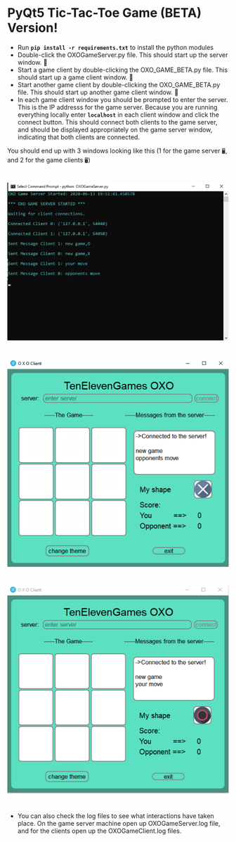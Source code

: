 # PyQt5 Tic-Tac-Toe Game (BETA) Version! 

* Run **`pip install -r requirements.txt`** to install the python modules
* Double-click the OXOGameServer.py file. This should start up the server window. 🚀 
* Start a game client by double-clicking the OXO_GAME_BETA.py file. This should start up a game client window. 🚀 
* Start another game client by double-clicking the OXO_GAME_BETA.py file. This should start up another game client window. 🚀 
* In each game client window you should be prompted to enter the server. This is the IP addresss for the game server. Because you are running everything locally enter **`localhost`** in each client window and click the connect button. This should connect both clients to the game server, and should be displayed appropriately on the game server window, indicating that both clients are connected.

You should end up with 3 windows looking like this (1 for the game server `🖥`, and 2 for the game clients `🖥️`)

# 
![GameSever](/ScreenShots/game_server.png)

# 
![ClientWindow](ScreenShots/X.png)

# 
![ClientWindow](ScreenShots/O.png)

# 
* You can also check the log files to see what interactions have taken place. On the game server machine open up OXOGameServer.log file, and for the clients open up the OXOGameClient.log files.





